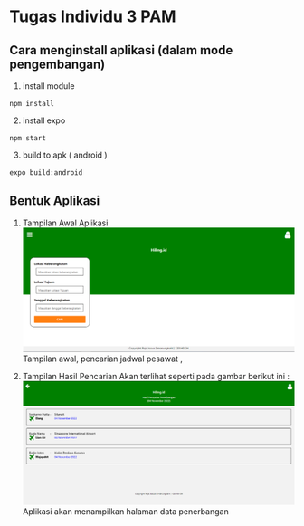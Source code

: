 # Tugas Individu 3 PAM

## Cara menginstall aplikasi (dalam mode pengembangan)
1. install module
```
npm install
```

2. install expo
```
npm start
```

3. build to apk ( android )
```sh 
expo build:android
```

## Bentuk Aplikasi

1.  Tampilan Awal Aplikasi
    ![](Screenshot/Home.png) <br>
    Tampilan awal, pencarian jadwal pesawat , <br>

2.  Tampilan Hasil Pencarian Akan terlihat seperti pada gambar berikut ini :
    ![](Screenshot/Hasil.png) <br>
    Aplikasi akan menampilkan halaman data penerbangan
